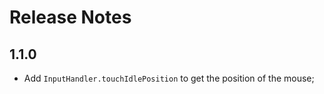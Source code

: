 # Release Notes

## 1.1.0

- Add `InputHandler.touchIdlePosition` to get the position of the mouse;

